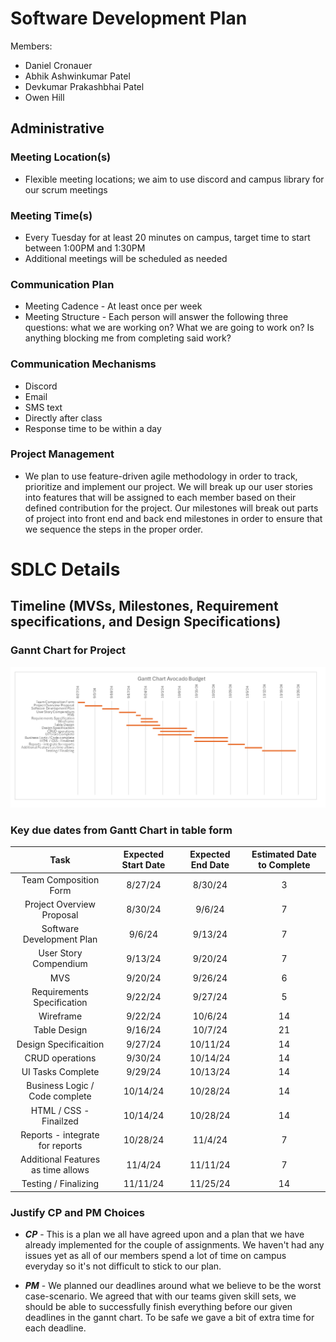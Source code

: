 # Software Development Plan
Members:
- Daniel Cronauer
- Abhik Ashwinkumar Patel
- Devkumar Prakashbhai Patel
- Owen Hill

## Administrative 

###  Meeting Location(s)

- Flexible meeting locations; we aim to use discord and campus library for our scrum meetings

###  Meeting Time(s)

- Every Tuesday for at least 20 minutes on campus, target time to start between 1:00PM and 1:30PM
- Additional meetings will be scheduled as needed

### Communication Plan
- Meeting Cadence - At least once per week
- Meeting Structure - Each person will answer the following three questions: what we are working on? What we are going to work on? Is anything blocking me from completing said work?

### Communication Mechanisms
- Discord
- Email
- SMS text
- Directly after class
- Response time to be within a day

### Project Management

- We plan to use feature-driven agile methodology in order to track, prioritize and implement our project. We will break up our user stories into features that will be assigned to each member based on their defined contribution for the project. Our milestones will break out parts of project into front end and back end milestones in order to ensure that we sequence the steps in the proper order. 

# SDLC Details

## Timeline (MVSs, Milestones, Requirement specifications, and Design Specifications)

### Gannt Chart for Project
![Alt text](./gannntChart.png)


### Key due dates from Gantt Chart in table form

| Task  | Expected Start Date | Expected End Date | Estimated Date to Complete |
| :-------------: | :-------------: | :-------------: | :------: |
|Team Composition Form|8/27/24|8/30/24|3|
|Project Overview Proposal|8/30/24|9/6/24|7|
|Software Development Plan|9/6/24|9/13/24|7|
|User Story Compendium|9/13/24|9/20/24|7|
|MVS|9/20/24|9/26/24|6|
|Requirements Specification|9/22/24|9/27/24|5|
|Wireframe|9/22/24|10/6/24|14|
|Table Design|9/16/24|10/7/24|21|
|Design Specificaition|9/27/24|10/11/24|14|
|CRUD operations|9/30/24|10/14/24|14|
|UI Tasks Complete|9/29/24|10/13/24|14|
|Business Logic / Code complete|10/14/24|10/28/24|14|
|HTML / CSS - Finailzed|10/14/24|10/28/24|14|
|Reports - integrate for reports|10/28/24|11/4/24|7|
|Additional Features as time allows|11/4/24|11/11/24|7|
|Testing / Finalizing|11/11/24|11/25/24|14

### Justify CP and PM Choices
- ***CP*** - This is a plan we all have agreed upon and a plan that we have already implemented for the couple of assignments. We haven't had any issues yet as all of our members spend a lot of time on campus everyday so it's not difficult to stick to our plan.

- ***PM*** - We planned our deadlines around what we believe to be the worst case-scenario. We agreed that with our teams given skill sets, we should be able to successfully finish everything before our given deadlines in the gannt chart. To be safe we gave a bit of extra time for each deadline.
